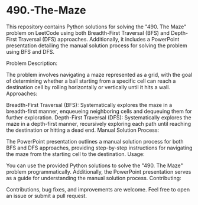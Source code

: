 # 490.-The-Maze
This repository contains Python solutions for solving the "490. The Maze" problem on LeetCode using both Breadth-First Traversal (BFS) and Depth-First Traversal (DFS) approaches. Additionally, it includes a PowerPoint presentation detailing the manual solution process for solving the problem using BFS and DFS.

Problem Description:

The problem involves navigating a maze represented as a grid, with the goal of determining whether a ball starting from a specific cell can reach a destination cell by rolling horizontally or vertically until it hits a wall.
Approaches:

Breadth-First Traversal (BFS): Systematically explores the maze in a breadth-first manner, enqueueing neighboring cells and dequeuing them for further exploration.
Depth-First Traversal (DFS): Systematically explores the maze in a depth-first manner, recursively exploring each path until reaching the destination or hitting a dead end.
Manual Solution Process:

The PowerPoint presentation outlines a manual solution process for both BFS and DFS approaches, providing step-by-step instructions for navigating the maze from the starting cell to the destination.
Usage:

You can use the provided Python solutions to solve the "490. The Maze" problem programmatically. Additionally, the PowerPoint presentation serves as a guide for understanding the manual solution process.
Contributing:

Contributions, bug fixes, and improvements are welcome. Feel free to open an issue or submit a pull request.
